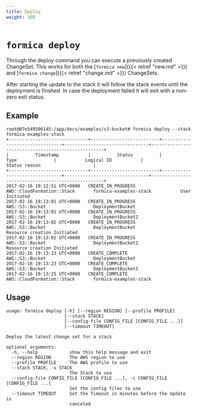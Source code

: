 ```yaml
---
title: Deploy
weight: 100
---
```


# `formica deploy`

Through the deploy command you can execute a previously created ChangeSet. This works for both the [`formica new`]({{< relref "new.md" >}}) and [`formica change`]({{< relref "change.md" >}}) ChangeSets.

 After starting the update to the stack it will follow the stack events until the deployment is finshed. In case the deployment failed it will exit with a non-zero exit status.

## Example

```
root@07e549506145:/app/docs/examples/s3-bucket# formica deploy --stack formica-examples-stack
+------------------------------+--------------------------+--------------------------------+--------------------------------+----------------------------------------------------+
|          Timestamp           |          Status          |              Type              |           Logical ID           |                   Status reason                    |
+------------------------------+--------------------------+--------------------------------+--------------------------------+----------------------------------------------------+
2017-02-16 19:12:51 UTC+0000   CREATE_IN_PROGRESS         AWS::CloudFormation::Stack       formica-examples-stack           User Initiated
2017-02-16 19:13:01 UTC+0000   CREATE_IN_PROGRESS         AWS::S3::Bucket                  DeploymentBucket
2017-02-16 19:13:01 UTC+0000   CREATE_IN_PROGRESS         AWS::S3::Bucket                  DeploymentBucket2
2017-02-16 19:13:02 UTC+0000   CREATE_IN_PROGRESS         AWS::S3::Bucket                  DeploymentBucket                 Resource creation Initiated
2017-02-16 19:13:02 UTC+0000   CREATE_IN_PROGRESS         AWS::S3::Bucket                  DeploymentBucket2                Resource creation Initiated
2017-02-16 19:13:23 UTC+0000   CREATE_COMPLETE            AWS::S3::Bucket                  DeploymentBucket
2017-02-16 19:13:23 UTC+0000   CREATE_COMPLETE            AWS::S3::Bucket                  DeploymentBucket2
2017-02-16 19:13:25 UTC+0000   CREATE_COMPLETE            AWS::CloudFormation::Stack       formica-examples-stack
```

## Usage

```
usage: formica deploy [-h] [--region REGION] [--profile PROFILE]
                      [--stack STACK]
                      [--config-file CONFIG_FILE [CONFIG_FILE ...]]
                      [--timeout TIMEOUT]

Deploy the latest change set for a stack

optional arguments:
  -h, --help            show this help message and exit
  --region REGION       The AWS region to use
  --profile PROFILE     The AWS profile to use
  --stack STACK, -s STACK
                        The Stack to use
  --config-file CONFIG_FILE [CONFIG_FILE ...], -c CONFIG_FILE [CONFIG_FILE ...]
                        Set the config files to use
  --timeout TIMEOUT     Set the Timeout in minutes before the Update is
                        canceled
```
